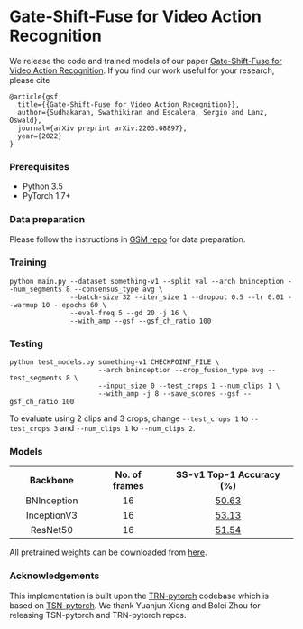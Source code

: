 



# Gate-Shift-Fuse for Video Action Recognition


We release the code and trained models of our paper [Gate-Shift-Fuse for Video Action Recognition](https://arxiv.org/pdf/2203.08897.pdf). If you find our work useful for your research, please cite
```
@article{gsf,
  title={{Gate-Shift-Fuse for Video Action Recognition}},
  author={Sudhakaran, Swathikiran and Escalera, Sergio and Lanz, Oswald},
  journal={arXiv preprint arXiv:2203.08897},
  year={2022}
}
```

### Prerequisites
- Python 3.5
- PyTorch 1.7+

### Data preparation

Please follow the instructions in [GSM repo](https://github.com/swathikirans/GSM) for data preparation.

### Training
```
python main.py --dataset something-v1 --split val --arch bninception --num_segments 8 --consensus_type avg \
               --batch-size 32 --iter_size 1 --dropout 0.5 --lr 0.01 --warmup 10 --epochs 60 \
               --eval-freq 5 --gd 20 -j 16 \
               --with_amp --gsf --gsf_ch_ratio 100
```

### Testing
```
python test_models.py something-v1 CHECKPOINT_FILE \
                      --arch bninception --crop_fusion_type avg --test_segments 8 \ 
                      --input_size 0 --test_crops 1 --num_clips 1 \
                      --with_amp -j 8 --save_scores --gsf --gsf_ch_ratio 100
```
To evaluate using 2 clips and 3 crops, change ``--test_crops 1`` to ``--test_crops 3`` and ``--num_clips 1`` to ``--num_clips 2``. 


### Models

<table style="width:100%" align="center">  
<col width="150">
<tr> 
	<th>Backbone</th>  
	<th>No. of frames</th>  
	<th>SS-v1 Top-1 Accuracy (%)</th>
   
</tr>  
<tr> 
	<td align="center">BNInception</td>
	<td align="center">16</td>  
	<td align="center"><a href='https://drive.google.com/file/d/1O7uEEYXr333YAnh8T5FPg_w2ejEbDqtK/view?usp=sharing'>50.63</a></td>  
</tr>  

<tr> 
	<td align="center">InceptionV3</td>
	<td align="center">16</td>  
	<td align="center"><a href='https://drive.google.com/file/d/1jIymBjJChK5Auj7DRKQuMxGAznJ3pYh9/view?usp=sharing'>53.13</a></td>  
</tr>

<tr> 
	<td align="center">ResNet50</td>
	<td align="center">16</td>  
	<td align="center"><a href='https://drive.google.com/file/d/1nSjhYvsu56e7a9d9VasGo7bxOrJ5j05f/view?usp=sharing'>51.54</a></td>  
</tr>

</table>

All pretrained weights can be downloaded from [here](https://drive.google.com/drive/folders/1KTk5PN0I4wwaOYh4Vi9wTZ-Wq2lSZ7Fb?usp=sharing).


### Acknowledgements

This implementation is built upon the [TRN-pytorch](https://github.com/metalbubble/TRN-pytorch) codebase which is based on [TSN-pytorch](https://github.com/yjxiong/tsn-pytorch). We thank Yuanjun Xiong and Bolei Zhou for releasing TSN-pytorch and TRN-pytorch repos.
